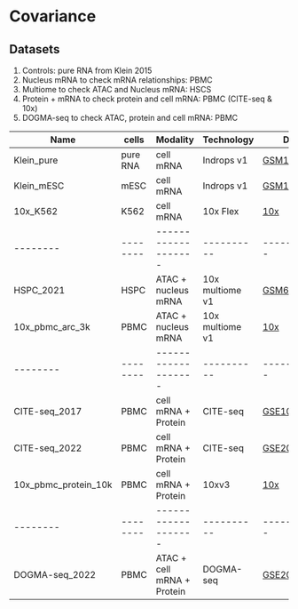 # Covariance

## Datasets
1. Controls: pure RNA from Klein 2015
2. Nucleus mRNA to check mRNA relationships: PBMC
3. Multiome to check ATAC and Nucleus mRNA: HSCS
4. Protein + mRNA to check protein and cell mRNA: PBMC (CITE-seq & 10x)
5. DOGMA-seq to check ATAC, protein and cell mRNA: PBMC
   

| Name     |   cells  |   Modality                 | Technology |     Data    |
| -------- | -------- |------------------- | ---------- | ----------- |
| Klein_pure | pure RNA | cell mRNA   | Indrops v1 |  [GSM1599501](https://www.ncbi.nlm.nih.gov/geo/query/acc.cgi?acc=GSM1599501) |
| Klein_mESC | mESC  | cell mRNA   | Indrops v1 |  [GSM1599494](https://www.ncbi.nlm.nih.gov/geo/query/acc.cgi?acc=GSM1599494) |
| 10x_K562 |   K562   | cell mRNA  | 10x Flex  |  [10x](https://www.10xgenomics.com/datasets/10k-human-k562-r-cells-singleplex-sample-1-standard) | 
| -------- | -------- |------------------- | ---------- | ----------- |
| HSPC_2021       | HSPC | ATAC + nucleus mRNA | 10x multiome v1 | [GSM6403408](https://www.ncbi.nlm.nih.gov/geo/query/acc.cgi?acc=GSM6403408) |
| 10x_pbmc_arc_3k | PBMC | ATAC + nucleus mRNA | 10x multiome v1 | [10x](https://www.10xgenomics.com/datasets/pbmc-from-a-healthy-donor-granulocytes-removed-through-cell-sorting-3-k-1-standard-2-0-0)  |
| -------- | -------- |------------------- | ---------- | ----------- |
| CITE-seq_2017 | PBMC | cell mRNA + Protein | CITE-seq |  [GSE100866](https://www.ncbi.nlm.nih.gov/geo/query/acc.cgi?acc=GSE100866)  |
| CITE-seq_2022 | PBMC | cell mRNA + Protein | CITE-seq |  [GSE200417](https://www.ncbi.nlm.nih.gov/geo/query/acc.cgi?acc=GSM6032900) |
| 10x_pbmc_protein_10k |   PBMC   | cell mRNA + Protein | 10xv3  | [10x](https://www.10xgenomics.com/datasets/10-k-pbm-cs-from-a-healthy-donor-gene-expression-and-cell-surface-protein-3-standard-3-0-0)  |
| -------- | -------- |------------------- | ---------- | ----------- |
| DOGMA-seq_2022 | PBMC | ATAC + cell mRNA + Protein | DOGMA-seq |  [GSE200417](https://www.ncbi.nlm.nih.gov/geo/query/acc.cgi?acc=GSM6032889) |
